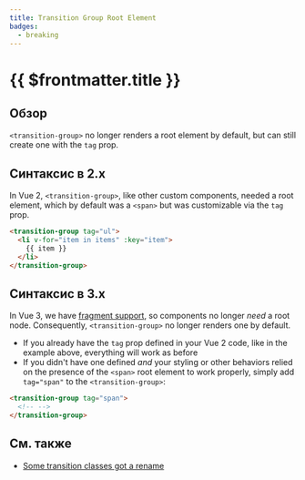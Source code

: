 ```yaml
---
title: Transition Group Root Element
badges:
  - breaking
---
```


# {{ $frontmatter.title }} <MigrationBadges :badges="$frontmatter.badges" />

## Обзор

`<transition-group>` no longer renders a root element by default, but can still create one with the `tag` prop.

## Синтаксис в 2.x

In Vue 2, `<transition-group>`, like other custom components, needed a root element, which by default was a `<span>` but was customizable via the `tag` prop.

```html
<transition-group tag="ul">
  <li v-for="item in items" :key="item">
    {{ item }}
  </li>
</transition-group>
```

## Синтаксис в 3.x

In Vue 3, we have [fragment support](fragments.md), so components no longer _need_ a root node. Consequently, `<transition-group>` no longer renders one by default.

- If you already have the `tag` prop defined in your Vue 2 code, like in the example above, everything will work as before
- If you didn't have one defined _and_ your styling or other behaviors relied on the presence of the `<span>` root element to work properly, simply add `tag="span"` to the `<transition-group>`:

```html
<transition-group tag="span">
  <!-- -->
</transition-group>
```

## См. также

- [Some transition classes got a rename](transition.md)
